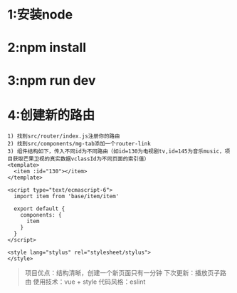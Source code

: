 # 1:安装node
# 2:npm install
# 3:npm run dev
# 4:创建新的路由
    1) 找到src/router/index.js注册你的路由
    2) 找到src/components/mg-tab添加一个router-link
    3) 组件结构如下，传入不同id为不同路由（如id=130为电视剧tv,id=145为音乐music，项目获取芒果卫视的真实数据vclassId为不同页面的索引值）
    <template>
      <item :id="130"></item>
    </template>

    <script type="text/ecmascript-6">
      import item from 'base/item/item'

      export default {
        components: {
          item
        }
      }
    </script>

    <style lang="stylus" rel="stylesheet/stylus">
    </style>

> 项目优点：结构清晰，创建一个新页面只有一分钟
下次更新：播放页子路由
> 使用技术：vue + style
代码风格：eslint
